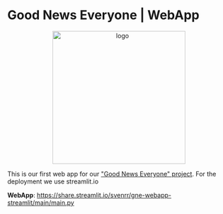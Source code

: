 # Good News Everyone | WebApp
<p align="center"><img src="https://assets.website-files.com/5dc3b47ddc6c0c2a1af74ad0/5e18182db827fa0659541754_RGB_Logo_Vertical_Color_Light_Bg-p-1600.png" alt="logo" width="300"/></p>

This is our first web app for our ["Good News Everyone" project](https://github.com/svenrr/good_news_everyone). For the deployment we use streamlit.io


**WebApp**: https://share.streamlit.io/svenrr/gne-webapp-streamlit/main/main.py

